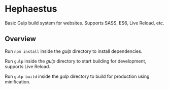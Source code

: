 # Hephaestus

Basic Gulp build system for websites. Supports SASS, ES6, Live Reload, etc.

## Overview

Run `npm install` inside the _gulp_ directory to install dependencies.

Run `gulp` inside the _gulp_ directory to start building for development, supports Live Reload.

Run `gulp build` inside the _gulp_ directory to build for production using minification.
